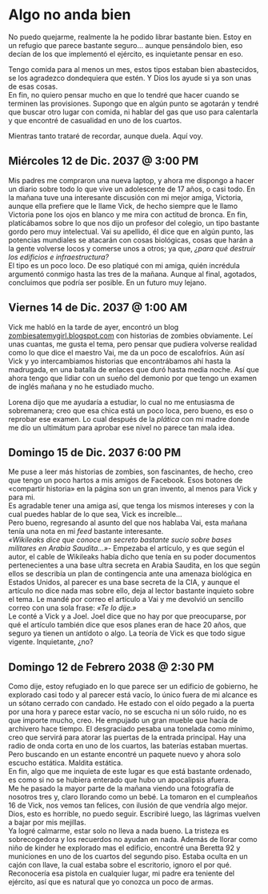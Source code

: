 ﻿# Algo no anda bien #

No puedo quejarme, realmente la he podido librar bastante bien. Estoy en un refugio que parece bastante seguro... aunque pensándolo bien, eso decían de los que implementó el ejército, es inquietante pensar en eso.  

Tengo comida para al menos un mes, estos tipos estaban bien abastecidos, se los agradezco dondequiera que estén. Y Dios los ayude si ya son unas de esas cosas.  
En fin, no quiero pensar mucho en que lo tendré que hacer cuando se terminen las provisiones. Supongo que en algún punto se agotarán y tendré que buscar otro lugar con comida, ni hablar del gas que uso para calentarla y que encontré de casualidad en uno de los cuartos.  

Mientras tanto trataré de recordar, aunque duela. Aquí voy.  


## Miércoles 12 de Dic. 2037 @ 3:00 PM ##

Mis padres me compraron una nueva laptop, y ahora me dispongo a hacer un diario sobre todo lo que vive un adolescente de 17 años, o casi todo.
En la mañana tuve una interesante discusión con mi mejor amiga, Victoria, aunque ella prefiere que le llame Vick, de hecho siempre que le llamo Victoria pone los ojos en blanco y me mira con actitud de bronca. En fin, platicábamos sobre lo que nos dijo un profesor del colegio, un tipo bastante gordo pero muy intelectual. Vai su apellido, él dice que en algún punto, las potencias mundiales se atacarán con cosas biológicas, cosas que harán a la gente volverse locos y comerse unos a otros; ya que, *¿para qué destruir los edificios e infraestructura?*  
El tipo es un poco loco. De eso platiqué con mi amiga, quién incrédula argumentó conmigo hasta las tres de la mañana. Aunque al final, agotados, concluimos que podría ser posible. En un futuro muy lejano.  

## Viernes 14 de Dic. 2037 @ 1:00 AM ##

Vick me habló en la tarde de ayer, encontró un blog [zombiesatemygirl.blogspot.com](https://zombiesatemygirl.blogspot.com) con historias de zombies 
obviamente. Leí unas cuantas, me gusta el tema, pero pensar que pudiera volverse realidad como lo que dice el maestro Vai, me da un poco de escalofríos. Aún así Vick y yo intercambiamos historias que encontrábamos ahí hasta la madrugada, en una batalla de enlaces que duró hasta media noche. Así que ahora tengo que lidiar con un sueño del demonio por que tengo un examen de inglés mañana y no he estudiado mucho.  

Lorena dijo que me ayudaría a estudiar, lo cual no me entusiasma de sobremanera; creo que esa chica está un poco loca, pero bueno, es eso o reprobar ese examen. Lo cual después de la *plática* con mi madre donde me dio un ultimátum para aprobar ese nivel no parece tan mala idea.  

## Domingo 15 de Dic. 2037 6:00 PM ##

Me puse a leer más historias de zombies, son fascinantes, de hecho, creo que tengo un poco hartos a mis amigos de Facebook. Esos botones de «compartir historia» en la página son un gran invento, al menos para Vick y para mi.  
Es agradable tener una amiga así, que tenga los mismos intereses y con la cual puedes hablar de lo que sea, Vick es increíble...  
Pero bueno, regresando al asunto del que nos hablaba Vai, esta mañana tenía una nota en mi *feed* bastante interesante.  
*«Wikileaks dice que conoce un secreto bastante sucio sobre bases militares en Arabia Saudita...»*- Empezaba el artículo, y es que según el autor, el cable de Wikileaks había dicho que tenía en su poder documentos 
pertenecientes a una base ultra secreta en Arabia Saudita, en los que según ellos se describía un plan de contingencia ante una amenaza biológica en Estados Unidos, al parecer es una base secreta de la CIA, y 
aunque el artículo no dice nada mas sobre ello, deja al lector bastante inquieto sobre el tema. Le mandé por correo el artículo a Vai y me devolvió un sencillo correo con una sola frase: *«Te lo dije.»*  
Le conté a Vick y a Joel. Joel dice que no hay por que preocuparse, por qué el artículo también dice que esos planes eran de hace 20 años, que seguro ya tienen un antídoto o algo. La teoría de Vick es que todo sigue vigente. Inquietante, ¿no?     


## Domingo 12 de Febrero 2038 @ 2:30 PM ##

Como dije, estoy refugiado en lo que parece ser un edificio de gobierno, he explorado casi todo y al parecer está vacío, lo único fuera de mi alcance es un sótano cerrado con candado. He estado con el oído pegado a la puerta por una hora y parece estar vacío, no se escucha ni un sólo ruido, no es que importe mucho, creo. He empujado un gran mueble que hacía de archivero hace tiempo. El desgraciado pesaba una tonelada como mínimo, creo que servirá para atorar las puertas de la entrada principal.
Hay una radio de onda corta en uno de los cuartos, las baterías estaban muertas. Pero buscando en un estante encontré un paquete nuevo y ahora solo escucho estática. Maldita estática.  
En fin, algo que me inquieta de este lugar es que está bastante ordenado, es como si no se hubiera enterado que hubo un apocalipsis afuera.  
Me he pasado la mayor parte de la mañana viendo una fotografía de nosotros tres y, claro llorando como un bebé. La tomaron en el cumpleaños 16 de Vick, nos vemos tan felices, con ilusión de que vendría algo mejor. Dios, esto es horrible, no puedo seguir. Escribiré luego, las lágrimas vuelven a bajar por mis mejillas.   
Ya logré calmarme, estar solo no lleva a nada bueno. La tristeza es sobrecogedora y los recuerdos no ayudan en nada. Además de llorar como niño de kinder he explorado mas el edificio, encontré una Beretta 92 y municiones en uno de los cuartos del segundo piso. Estaba oculta en un cajón con llave, la cual estaba sobre el escritorio, ignoro el por qué. Reconocería esa pistola en cualquier lugar, mi padre era teniente del ejército, así que es natural que yo conozca un poco de armas.


